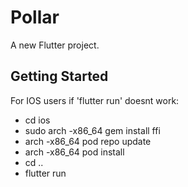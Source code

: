 # Pollar

A new Flutter project.

## Getting Started

For IOS users if 'flutter run' doesnt work:
- cd ios
- sudo arch -x86_64 gem install ffi
- arch -x86_64 pod repo update
- arch -x86_64 pod install 
- cd ..
- flutter run

